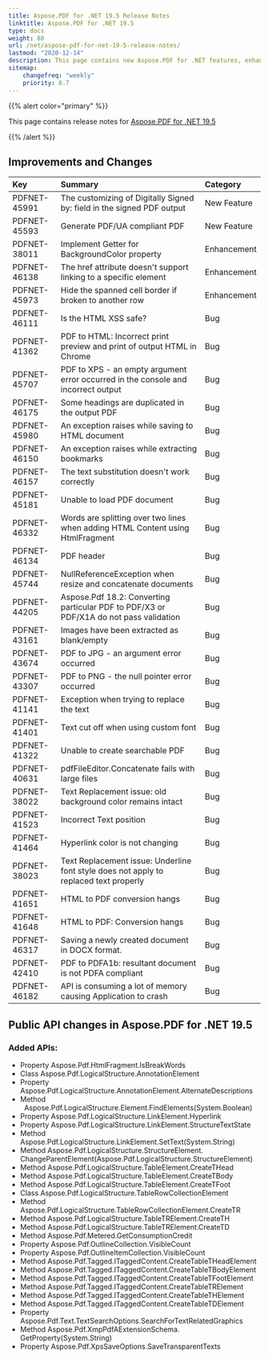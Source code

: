 ```yaml
---
title: Aspose.PDF for .NET 19.5 Release Notes
linktitle: Aspose.PDF for .NET 19.5
type: docs
weight: 80
url: /net/aspose-pdf-for-net-19-5-release-notes/
lastmod: "2020-12-14"
description: This page contains new Aspose.PDF for .NET features, enhancement, and bug fixes in 2019, version 19.5.
sitemap:
    changefreq: "weekly"
    priority: 0.7
---
```


{{% alert color="primary" %}} 

This page contains release notes for [Aspose.PDF for .NET 19.5](https://www.nuget.org/packages/Aspose.Pdf/19.5.0)

{{% /alert %}} 

## Improvements and Changes 

|**Key**|**Summary**|**Category**|
| :- | :- | :- |
|PDFNET-45991|The customizing of Digitally Signed by: field in the signed PDF output|New Feature|
|PDFNET-45593|Generate PDF/UA compliant PDF|New Feature|
|PDFNET-38011|Implement Getter for BackgroundColor property|Enhancement|
|PDFNET-46138|The href attribute doesn't support linking to a specific element|Enhancement|
|PDFNET-45973|Hide the spanned cell border if broken to another row|Enhancement|
|PDFNET-46111|Is the HTML XSS safe?|Bug|
|PDFNET-41362|PDF to HTML: Incorrect print preview and print of output HTML in Chrome|Bug|
|PDFNET-45707|PDF to XPS - an empty argument error occurred in the console and incorrect output|Bug|
|PDFNET-46175|Some headings are duplicated in the output PDF|Bug|
|PDFNET-45980|An exception raises while saving to HTML document|Bug|
|PDFNET-46150|An exception raises while extracting bookmarks|Bug|
|PDFNET-46157|The text substitution doesn't work correctly|Bug|
|PDFNET-45181|Unable to load PDF document|Bug|
|PDFNET-46332|Words are splitting over two lines when adding HTML Content using HtmlFragment|Bug|
|PDFNET-46134|PDF header|Bug|
|PDFNET-45744|NullReferenceException when resize and concatenate documents|Bug|
|PDFNET-44205|Aspose.Pdf 18.2: Converting particular PDF to PDF/X3 or PDF/X1A do not pass validation|Bug|
|PDFNET-43161|Images have been extracted as blank/empty|Bug|
|PDFNET-43674|PDF to JPG - an argument error occurred|Bug|
|PDFNET-43307|PDF to PNG - the null pointer error occurred|Bug|
|PDFNET-41141|Exception when trying to replace the text|Bug|
|PDFNET-41401|Text cut off when using custom font|Bug|
|PDFNET-41322|Unable to create searchable PDF|Bug|
|PDFNET-40631|pdfFileEditor.Concatenate fails with large files|Bug|
|PDFNET-38022|Text Replacement issue: old background color remains intact|Bug|
|PDFNET-41523|Incorrect Text position|Bug|
|PDFNET-41464|Hyperlink color is not changing|Bug|
|PDFNET-38023|Text Replacement issue: Underline font style does not apply to replaced text properly|Bug|
|PDFNET-41651|HTML to PDF conversion hangs|Bug|
|PDFNET-41648|HTML to PDF: Conversion hangs|Bug|
|PDFNET-46317|Saving a newly created document in DOCX format.|Bug|
|PDFNET-42410|PDF to PDFA1b: resultant document is not PDFA compliant|Bug|
|PDFNET-46182|API is consuming a lot of memory causing Application to crash|Bug|

## Public API changes in Aspose.PDF for .NET 19.5

### Added APIs:

- Property Aspose.Pdf.HtmlFragment.IsBreakWords
- Class Aspose.Pdf.LogicalStructure.AnnotationElement
- Property Aspose.Pdf.LogicalStructure.AnnotationElement.AlternateDescriptions
- Method   Aspose.Pdf.LogicalStructure.Element.FindElements<T>(System.Boolean)
- Property Aspose.Pdf.LogicalStructure.LinkElement.Hyperlink
- Property Aspose.Pdf.LogicalStructure.LinkElement.StructureTextState
- Method Aspose.Pdf.LogicalStructure.LinkElement.SetText(System.String)
- Method Aspose.Pdf.LogicalStructure.StructureElement.<br/>ChangeParentElement(Aspose.Pdf.LogicalStructure.StructureElement)
- Method Aspose.Pdf.LogicalStructure.TableElement.CreateTHead
- Method Aspose.Pdf.LogicalStructure.TableElement.CreateTBody
- Method Aspose.Pdf.LogicalStructure.TableElement.CreateTFoot
- Class Aspose.Pdf.LogicalStructure.TableRowCollectionElement
- Method Aspose.Pdf.LogicalStructure.TableRowCollectionElement.CreateTR
- Method Aspose.Pdf.LogicalStructure.TableTRElement.CreateTH
- Method Aspose.Pdf.LogicalStructure.TableTRElement.CreateTD
- Method Aspose.Pdf.Metered.GetConsumptionCredit
- Property Aspose.Pdf.OutlineCollection.VisibleCount
- Property Aspose.Pdf.OutlineItemCollection.VisibleCount
- Method Aspose.Pdf.Tagged.ITaggedContent.CreateTableTHeadElement
- Method Aspose.Pdf.Tagged.ITaggedContent.CreateTableTBodyElement
- Method Aspose.Pdf.Tagged.ITaggedContent.CreateTableTFootElement
- Method Aspose.Pdf.Tagged.ITaggedContent.CreateTableTRElement
- Method Aspose.Pdf.Tagged.ITaggedContent.CreateTableTHElement
- Method Aspose.Pdf.Tagged.ITaggedContent.CreateTableTDElement
- Property Aspose.Pdf.Text.TextSearchOptions.SearchForTextRelatedGraphics
- Method Aspose.Pdf.XmpPdfAExtensionSchema.<br/>GetProperty(System.String)                                                      
- Property Aspose.Pdf.XpsSaveOptions.SaveTransparentTexts

